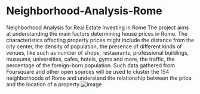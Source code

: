 # Neighborhood-Analysis-Rome
Neighborhood Analysis for Real Estate Investing in Rome
The project aims at understanding the main factors determining house prices in Rome. The characteristics affecting property prices might include the distance from the city center, the density of population, the presence of different kinds of venues, like such as number of shops, restaurants, professional buildings, museums, universities, cafes, hotels, gyms and more, the traffic, the percentage of the foreign-born population. Such data gathered from Foursquare and other open sources will be used to cluster the 154 neighborhoods of Rome and understand the relationship between the price and the location of a property.![image](https://user-images.githubusercontent.com/71321348/121043270-c189b400-c7b4-11eb-92c5-0269dfddd7ba.png)
